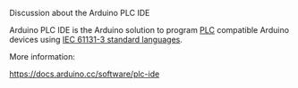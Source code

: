 Discussion about the Arduino PLC IDE

Arduino PLC IDE is the Arduino solution to program [PLC](https://en.wikipedia.org/wiki/Programmable_logic_controller) compatible Arduino devices using [IEC 61131-3 standard languages](https://en.wikipedia.org/wiki/IEC_61131-3).

More information:

https://docs.arduino.cc/software/plc-ide
